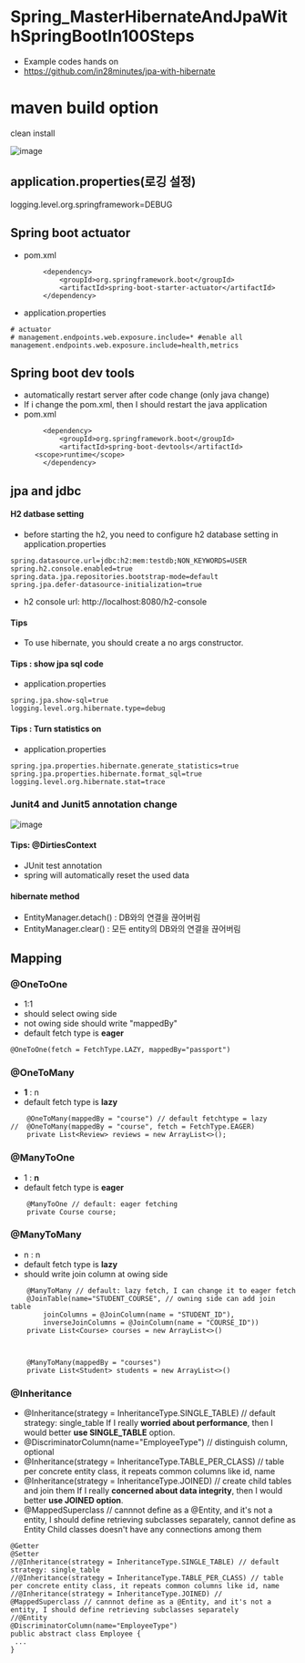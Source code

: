 # Spring_MasterHibernateAndJpaWithSpringBootIn100Steps
 - Example codes hands on
 - https://github.com/in28minutes/jpa-with-hibernate


# maven build option
clean install

![image](https://user-images.githubusercontent.com/22423285/170939372-95f0424b-a146-4927-ad9a-7d264c0851f3.png)


## application.properties(로깅 설정)
logging.level.org.springframework=DEBUG

## Spring boot actuator
 - pom.xml
```
		<dependency>
			<groupId>org.springframework.boot</groupId>
			<artifactId>spring-boot-starter-actuator</artifactId>
		</dependency>

```
 - application.properties
```
# actuator
# management.endpoints.web.exposure.include=* #enable all
management.endpoints.web.exposure.include=health,metrics
```

## Spring boot dev tools
 - automatically restart server after code change (only java change)
 - If i change the pom.xml, then I should restart the java application
 - pom.xml
```
		<dependency>
			<groupId>org.springframework.boot</groupId>
			<artifactId>spring-boot-devtools</artifactId>
      <scope>runtime</scope>
		</dependency>

```


## jpa and jdbc

#### H2 datbase setting
 - before starting the h2, you need to configure h2 database setting in application.properties
```
spring.datasource.url=jdbc:h2:mem:testdb;NON_KEYWORDS=USER
spring.h2.console.enabled=true
spring.data.jpa.repositories.bootstrap-mode=default
spring.jpa.defer-datasource-initialization=true
```
 - h2 console url: http://localhost:8080/h2-console


#### Tips
 - To use hibernate, you should create a no args constructor.

#### Tips : show jpa sql code
 - application.properties
```
spring.jpa.show-sql=true
logging.level.org.hibernate.type=debug
```

#### Tips : Turn statistics on
 - application.properties
```
spring.jpa.properties.hibernate.generate_statistics=true
spring.jpa.properties.hibernate.format_sql=true
logging.level.org.hibernate.stat=trace
```

### Junit4 and Junit5 annotation change
![image](https://user-images.githubusercontent.com/22423285/171105428-845981dc-4e21-436b-b134-e0128e7614be.png)


#### Tips: @DirtiesContext
 - JUnit test annotation
 - spring will automatically reset the used data


#### hibernate method
 - EntityManager.detach() : DB와의 연결을 끊어버림
 - EntityManager.clear() : 모든 entity의 DB와의 연결을 끊어버림

## Mapping

### @OneToOne
 - 1:1
 - should select owing side
 - not owing side should write "mappedBy"
 - default fetch type is **eager**
```
@OneToOne(fetch = FetchType.LAZY, mappedBy="passport")
```

### @OneToMany
 - **1** : n
 - default fetch type is **lazy**
```
	@OneToMany(mappedBy = "course") // default fetchtype = lazy
//	@OneToMany(mappedBy = "course", fetch = FetchType.EAGER)
	private List<Review> reviews = new ArrayList<>();
```

### @ManyToOne
 - 1 : **n**
 - default fetch type is **eager**
```
	@ManyToOne // default: eager fetching
	private Course course;
```
 
### @ManyToMany
 - n : n
 - default fetch type is **lazy**
 - should write join column at owing side

```
	@ManyToMany // default: lazy fetch, I can change it to eager fetch
	@JoinTable(name="STUDENT_COURSE", // owning side can add join table	 
		joinColumns = @JoinColumn(name = "STUDENT_ID"),
		inverseJoinColumns = @JoinColumn(name = "COURSE_ID"))
	private List<Course> courses = new ArrayList<>()


	
	@ManyToMany(mappedBy = "courses")
	private List<Student> students = new ArrayList<>()
```

### @Inheritance
 - @Inheritance(strategy = InheritanceType.SINGLE_TABLE) // default strategy: single_table
   If I really **worried about performance**, then I would better **use SINGLE_TABLE** option.
 - @DiscriminatorColumn(name="EmployeeType") // distinguish column, optional
 - @Inheritance(strategy = InheritanceType.TABLE_PER_CLASS) // table per concrete entity class, it repeats common columns like id, name
 - @Inheritance(strategy = InheritanceType.JOINED) // create child tables and join them
   If I really **concerned about data integrity**, then I would better **use JOINED option**.
 - @MappedSuperclass // cannnot define as a @Entity, and it's not a entity, I should define retrieving subclasses separately, cannot define as Entity
   Child classes doesn't have any connections among them

```
@Getter
@Setter
//@Inheritance(strategy = InheritanceType.SINGLE_TABLE) // default strategy: single_table
//@Inheritance(strategy = InheritanceType.TABLE_PER_CLASS) // table per concrete entity class, it repeats common columns like id, name
//@Inheritance(strategy = InheritanceType.JOINED) // 
@MappedSuperclass // cannnot define as a @Entity, and it's not a entity, I should define retrieving subclasses separately
//@Entity
@DiscriminatorColumn(name="EmployeeType")
public abstract class Employee {
 ...
}
```
